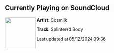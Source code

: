 ## Currently Playing on SoundCloud

[<img align="left" width="100" src="https://i1.sndcdn.com/artworks-W4r7wjR5F9uHz3Sa-9YdS2w-t500x500.jpg">](https://soundcloud.com/cosmilk-does-a-moo/splintered-body)

**Artist**: Cosmilk 

**Track**: Splintered Body

Last updated at 05/12/2024 09:36
